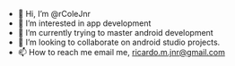 - 👋 Hi, I’m @rColeJnr
- 👀 I’m interested in app development
- 🌱 I’m currently trying to master android development
- 💞️ I’m looking to collaborate on android studio projects.
- 📫 How to reach me email me, ricardo.m.jnr@gmail.com

<!---
rColeJnr/rColeJnr is a ✨ special ✨ repository because its `README.md` (this file) appears on your GitHub profile.
You can click the Preview link to take a look at your changes.
--->
